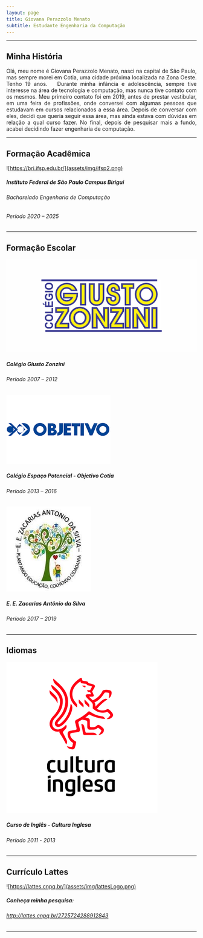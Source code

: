 ```yaml
---
layout: page
title: Giovana Perazzolo Menato
subtitle: Estudante Engenharia da Computação
---
```


---

## Minha História
<div style="text-align: justify"> 
  Olá, meu nome é Giovana Perazzolo Menato, nasci na capital de São Paulo, mas sempre morei em Cotia, uma cidade próxima localizada na Zona Oeste. Tenho 19 anos.
  Durante minha infância e adolescência, sempre tive interesse na área de tecnologia e computação, mas nunca tive contato com os mesmos. Meu primeiro contato foi em 2019, antes de prestar vestibular, em uma feira de profissões, onde conversei com algumas pessoas que estudavam em cursos relacionados a essa área. Depois de conversar com eles, decidi que queria seguir essa área, mas ainda estava com dúvidas em relação a qual curso fazer. No final, depois de pesquisar mais a fundo, acabei decidindo fazer engenharia de computação.
</div>

---

## Formação Acadêmica

![https://bri.ifsp.edu.br/](assets/img/ifsp2.png)
##### Instituto Federal de São Paulo Campus Birigui
###### Bacharelado Engenharia de Computação
###### Período  2020 – 2025

---

## Formação Escolar

![Giusto](assets/img/giusto.png)
##### Colégio Giusto Zonzini
###### Período  2007 – 2012

![Objetivo](assets/img/objetivo.png)
##### Colégio Espaço Potencial - Objetivo Cotia
###### Período  2013 – 2016

![Zacarias](assets/img/zacarias.jpg)
##### E. E. Zacarias Antônio da Silva
###### Período  2017 – 2019

---

## Idiomas 
![Cultura](assets/img/cultura.png)
##### Curso de Inglês - Cultura Inglesa
###### Período  2011 - 2013

---

## Currículo Lattes

![https://lattes.cnpq.br/](assets/img/lattesLogo.png)
##### Conheça minha pesquisa:
###### http://lattes.cnpq.br/2725724288912843


---
